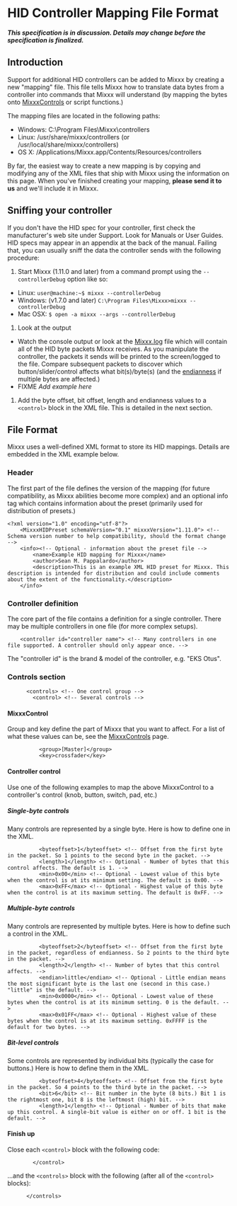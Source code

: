 # HID Controller Mapping File Format

***This specification is in discussion. Details may change before the
specification is finalized.***

## Introduction

Support for additional HID controllers can be added to Mixxx by creating
a new "mapping" file. This file tells Mixxx how to translate data bytes
from a controller into commands that Mixxx will understand (by mapping
the bytes onto [MixxxControls](MixxxControls) or script functions.)

The mapping files are located in the following paths:

  - Windows: C:\\Program Files\\Mixxx\\controllers
  - Linux: /usr/share/mixxx/controllers (or
    /usr/local/share/mixxx/controllers)
  - OS X: /Applications/Mixxx.app/Contents/Resources/controllers

By far, the easiest way to create a new mapping is by copying and
modifying any of the XML files that ship with Mixxx using the
information on this page. When you've finished creating your mapping,
**please send it to us** and we'll include it in Mixxx.

## Sniffing your controller

If you don't have the HID spec for your controller, first check the
manufacturer's web site under Support. Look for Manuals or User Guides.
HID specs may appear in an appendix at the back of the manual. Failing
that, you can usually sniff the data the controller sends with the
following procedure:

1.  Start Mixxx (1.11.0 and later) from a command prompt using the
    `--controllerDebug` option like so: 

<!-- end list -->

  - Linux: `user@machine:~$ mixxx --controllerDebug`
  - Windows: (v1.7.0 and later) `C:\Program Files\Mixxx>mixxx
    --controllerDebug`
  - Mac OSX: `$ open -a mixxx --args --controllerDebug`

<!-- end list -->

1.  Look at the output

<!-- end list -->

  - Watch the console output or look at the
    [Mixxx.log](troubleshooting#where_is_the_mixxxlog_file) file which
    will contain all of the HID byte packets Mixxx receives. As you
    manipulate the controller, the packets it sends will be printed to
    the screen/logged to the file. Compare subsequent packets to
    discover which button/slider/control affects what bit(s)/byte(s)
    (and the
    [endianness](http://www.google.com/url?sa=t&rct=j&q=endianness&source=web&cd=1&ved=0CDAQFjAA&url=http%3A%2F%2Fen.wikipedia.org%2Fwiki%2FEndianness&ei=-pplT7v7CYL74QSy8MCjCA&usg=AFQjCNEcYWBropgp-Eoe84G6njx-XOfysg&cad=rja)
    if multiple bytes are affected.)
  - FIXME *Add example here*

<!-- end list -->

1.  Add the byte offset, bit offset, length and endianness values to a
    `<control>` block in the XML file. This is detailed in the next
    section.

## File Format

Mixxx uses a well-defined XML format to store its HID mappings. Details
are embedded in the XML example below.

### Header

The first part of the file defines the version of the mapping (for
future compatibility, as Mixxx abilities become more complex) and an
optional info tag which contains information about the preset (primarily
used for distribution of presets.)

    <?xml version="1.0" encoding="utf-8"?>
        <MixxxHIDPreset schemaVersion="0.1" mixxxVersion="1.11.0"> <!-- Schema version number to help compatibility, should the format change -->
        <info><!-- Optional - information about the preset file -->
            <name>Example HID mapping for Mixxx</name>
            <author>Sean M. Pappalardo</author>
            <description>This is an example XML HID preset for Mixxx. This description is intended for distribution and could include comments about the extent of the functionality.</description>
        </info>

### Controller definition

The core part of the file contains a definition for a single controller.
There may be multiple controllers in one file (for more complex setups).

``` 
    <controller id="controller name"> <!-- Many controllers in one file supported. A controller should only appear once. -->
```

The "controller id" is the brand & model of the controller, e.g. "EKS
Otus".

### Controls section

``` 
      <controls> <!-- One control group -->
        <control> <!-- Several controls -->
```

#### MixxxControl

Group and key define the part of Mixxx that you want to affect. For a
list of what these values can be, see the [MixxxControls](MixxxControls)
page.

``` 
          <group>[Master]</group>
          <key>crossfader</key>
```

#### Controller control

Use one of the following examples to map the above MixxxControl to a
controller's control (knob, button, switch, pad, etc.)

##### Single-byte controls

Many controls are represented by a single byte. Here is how to define
one in the XML.

``` 
          <byteoffset>1</byteoffset> <!-- Offset from the first byte in the packet. So 1 points to the second byte in the packet. -->
          <length>1</length> <!-- Optional - Number of bytes that this control affects. The default is 1. -->
          <min>0x00</min> <!-- Optional - Lowest value of this byte when the control is at its minimum setting. The default is 0x00. -->
          <max>0xFF</max> <!-- Optional - Highest value of this byte when the control is at its maximum setting. The default is 0xFF. -->
```

##### Multiple-byte controls

Many controls are represented by multiple bytes. Here is how to define
such a control in the XML.

``` 
          <byteoffset>2</byteoffset> <!-- Offset from the first byte in the packet, regardless of endianness. So 2 points to the third byte in the packet. -->
          <length>2</length> <!-- Number of bytes that this control affects. -->
          <endian>little</endian> <!-- Optional - Little endian means the most significant byte is the last one (second in this case.) "little" is the default. -->
          <min>0x0000</min> <!-- Optional - Lowest value of these bytes when the control is at its minimum setting. 0 is the default. -->
          <max>0x01FF</max> <!-- Optional - Highest value of these bytes when the control is at its maximum setting. 0xFFFF is the default for two bytes. -->
```

##### Bit-level controls

Some controls are represented by individual bits (typically the case for
buttons.) Here is how to define them in the XML.

``` 
          <byteoffset>4</byteoffset> <!-- Offset from the first byte in the packet. So 4 points to the third byte in the packet. -->
          <bit>6</bit> <!-- Bit number in the byte (8 bits.) Bit 1 is the rightmost one, bit 8 is the leftmost (high) bit. -->
          <length>1</length> <!-- Optional - Number of bits that make up this control. A single-bit value is either on or off. 1 bit is the default. -->
```

#### Finish up

Close each `<control>` block with the following code:

``` 
        </control>
```

...and the `<controls>` block with the following (after all of the
`<control>` blocks):

``` 
      </controls>
```
